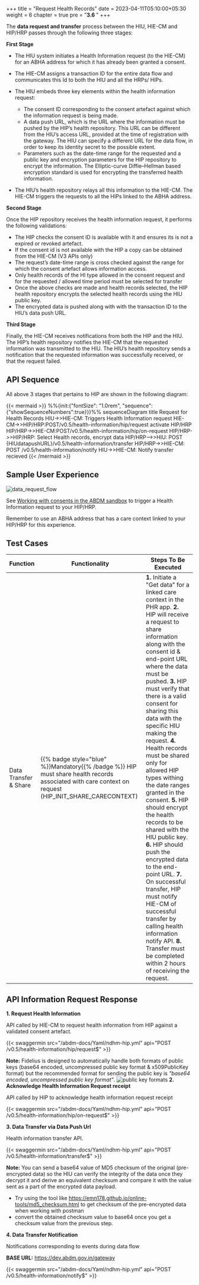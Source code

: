 +++
title = "Request Health Records"
date = 2023-04-11T05:10:00+05:30
weight = 6
chapter = true
pre = "<b>3.6 </b>"
+++

The **data request and transfer** process between the HIU, HIE-CM and HIP/HRP passes through the following three stages:

**First Stage**

- The HIU system initiates a Health Information request (to the HIE-CM) for an ABHA address for which it has already been granted a consent. 
- The HIE-CM assigns a transaction ID for the entire data flow and communicates this Id to both the HIU and all the HRPs/ HIPs.
- The HIU embeds three key elements within the health information request:
	- The consent ID corresponding to the consent artefact against which the information request is being made.
	- A data push URL, which is the URL where the information must be pushed by the HIP’s health repository. This URL can be different from the HIU’s access URL, provided at the time of registration with the gateway. The HIU can specify a different URL for the data flow, in order to keep its identity secret to the possible extent.
	- Parameters such as the date-time range for the requested and a public key and encryption parameters for the HIP repository to encrypt the information. The Elliptic-curve Diffie–Hellman based encryption standard is used for encrypting the transferred health information.

- The HIU’s health repository relays all this information to the HIE-CM. The HIE-CM triggers the requests to all the HIPs linked to the ABHA address.

**Second Stage**

Once the HIP repository receives the health information request, it performs the following validations:

- The HIP checks the consent ID is available with it and ensures its is not a expired or revoked artefact.
- If the consent id is not available with the HIP a copy can be obtained from the HIE-CM (V3 APIs only)
- The request’s date-time range is cross checked against  the range for which the consent artefact allows information access. 
- Only health records of the HI type allowed in the consent request and for the requested / allowed time period must be selected for transfer
- Once the above checks are made and health records selected, the HIP health repository encrypts the selected health records using the HIU public key.
- The encrypted data is pushed along with with the transaction ID to the HIU’s data push URL.

**Third Stage**

Finally, the HIE-CM receives notifications from both the HIP and the HIU. The HIP’s health repository notifies the HIE-CM that the requested information was transmitted to the HIU. The HIU’s health repository sends a notification that the requested information was successfully received, or that the request failed.

## API Sequence 

All above 3 stages that pertains to HIP are shown in the following diagram:

{{< mermaid >}}
%%{init:{"fontSize": "1.0rem", "sequence":{"showSequenceNumbers":true}}}%%
sequenceDiagram
title Request for Health Records 
HIU->>HIE-CM: Triggers Health Information request 
HIE-CM->>HIP/HRP:POST/v0.5/health-information/hip/request
activate HIP/HRP
HIP/HRP->>HIE-CM:POST/v0.5/health-information/hip/on-request
HIP/HRP->>HIP/HRP: Select Health records, encrypt data
HIP/HRP-->>HIU: POST {HIUdatapushURL}/v0.5/health-information/transfer
HIP/HRP->>HIE-CM: POST /v0.5/health-information/notify
HIU->>HIE-CM: Notify transfer recieved
{{< /mermaid >}}


## Sample User Experience 

![data_request_flow](../data_request.gif)

See [Working with consents in the ABDM sandbox](/abdm-docs/3-milestone2/understanding-consents/#working-with-consents-in-the-abdm-sandbox) to trigger a Health Information request to your HIP/HRP. 

Remember to use an ABHA address that has a care context linked to your HIP/HRP for this experience.

## Test Cases

Function|Functionality|Steps To Be Executed 
|--|--|---------|
Data Transfer & Share | {{% badge style="blue" %}}Mandatory{{% /badge %}} HIP must share health records associated with care context on request (HIP_INIT_SHARE_CARECONTEXT)| **1.** Initiate a "Get data" for a linked care context in the PHR app. **2.** HIP will receive a request to share information along with the consent id & end-point URL where the data must be pushed. **3.** HIP must verify that there is a valid consent for sharing this data with the specific HIU making the request. **4.** Health records must be shared only for allowed HIP types withing the date ranges granted in the consent. **5.** HIP should encrypt the health records to be shared with the HIU public key. **6.** HIP should push the encrypted data to the end-point URL. **7.** On successful transfer, HIP must notify HIE-CM of successful transfer by calling health information notify API. **8.** Transfer must be completed within 2 hours of receiving the request.


## API Information Request Response 

**1. Request Health Information**

API called by HIE-CM to request health information from HIP against a validated consent artefact.

{{< swaggermin src="/abdm-docs/Yaml/ndhm-hip.yml" api="POST /v0.5/health-information/hip/request$" >}}

**Note:** Fidelius is designed to automatically handle both formats of public keys (base64 encoded, uncompressed public key format & x509PublicKey format) but the recommended format for sending the public key is *"base64 encoded, uncompressed public key format”*.
![public key formats](../public_key_formats.png)
**2. Acknowledge Health Information Request receipt**

API called by HIP to acknowledge health information request receipt

{{< swaggermin src="/abdm-docs/Yaml/ndhm-hip.yml" api="POST /v0.5/health-information/hip/on-request$" >}}

**3. Data Transfer via Data Push Url**

Health information transfer API.

{{< swaggermin src="/abdm-docs/Yaml/ndhm-hip.yml" api="POST /v0.5/health-information/transfer$" >}}

**Note:** You can send a base64 value of MD5 checksum of the original (pre-encrypted data) so the HIU can verify the integrity of the data once they decrypt it and derive an equivalent checksum and compare it with the value sent as a part of the encrypted data payload.
- Try using the tool like https://emn178.github.io/online-tools/md5_checksum.html to get checksum of the pre-encrypted data when working with postman
- convert the obtained checksum value to base64 once you get a checksum value from the previous step.

**4. Data Transfer Notification**

Notifications corresponding to events during data flow

**BASE URL:** https://dev.abdm.gov.in/gateway

{{< swaggermin src="/abdm-docs/Yaml/ndhm-hip.yml" api="POST /v0.5/health-information/notify$" >}}








